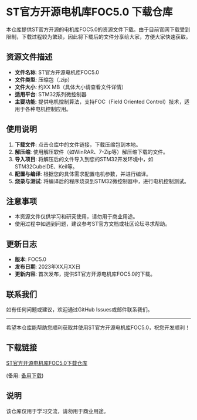 # ST官方开源电机库FOC5.0 下载仓库

本仓库提供ST官方开源的电机库FOC5.0的资源文件下载。由于目前官网下载受到限制，下载过程较为繁琐，因此将下载后的文件分享给大家，方便大家快速获取。

## 资源文件描述

- **文件名称**: ST官方开源电机库FOC5.0
- **文件类型**: 压缩包（.zip）
- **文件大小**: 约XX MB（具体大小请查看文件详情）
- **适用平台**: STM32系列微控制器
- **主要功能**: 提供电机控制算法，支持FOC（Field Oriented Control）技术，适用于各种电机控制应用。

## 使用说明

1. **下载文件**: 点击仓库中的文件链接，下载压缩包到本地。
2. **解压缩**: 使用解压软件（如WinRAR、7-Zip等）解压缩下载的文件。
3. **导入项目**: 将解压后的文件导入到您的STM32开发环境中，如STM32CubeIDE、Keil等。
4. **配置与编译**: 根据您的具体需求配置电机参数，并进行编译。
5. **烧录与测试**: 将编译后的程序烧录到STM32微控制器中，进行电机控制测试。

## 注意事项

- 本资源文件仅供学习和研究使用，请勿用于商业用途。
- 使用过程中如遇到问题，建议参考ST官方文档或社区论坛寻求帮助。

## 更新日志

- **版本**: FOC5.0
- **发布日期**: 2023年XX月XX日
- **更新内容**: 首次发布，提供ST官方开源电机库FOC5.0的下载。

## 联系我们

如有任何问题或建议，欢迎通过GitHub Issues或邮件联系我们。

---

希望本仓库能帮助您顺利获取并使用ST官方开源电机库FOC5.0，祝您开发顺利！

## 下载链接
[ST官方开源电机库FOC5.0下载仓库](https://pan.quark.cn/s/752eaeefe651) 

(备用: [备用下载](https://pan.baidu.com/s/1KXgaEy8MrCSwcjoLShqLAg?pwd=1234))

## 说明

该仓库仅用于学习交流，请勿用于商业用途。
